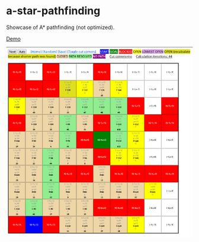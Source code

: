 # a-star-pathfinding

Showcase of A* pathfinding (not optimized).

[Demo](https://jurgendl.github.io/a-star-pathfinding/pathfinding-a-star.html)

![screenshot](/screenshot.png?raw=true)
